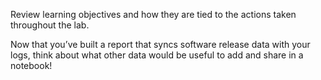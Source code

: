 Review learning objectives and how they are tied to the actions taken throughout the lab.

Now that you’ve built a report that syncs software release data with your logs, think about what other data would be useful to add and share in a notebook! 
